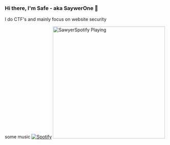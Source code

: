 ### Hi there, I'm Safe - aka SaywerOne 👋
I do CTF's and mainly focus on website security


some music
[![Spotify](https://novatoremm.vercel.app/api/spotify)](https://open.spotify.com/user/ycrw5fu3n6jpve0ve7f1137bq)
[<img src="https://now-playing-novatoremm.vercel.app/api/spotify-playing" alt=" SawyerSpotify Playing" width="350" />](https://open.spotify.com/user/ycrw5fu3n6jpve0ve7f1137bq)
